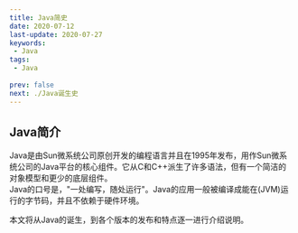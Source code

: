 ```yaml
---
title: Java简史
date: 2020-07-12
last-update: 2020-07-27
keywords:
 - Java
tags:
 - Java
 
prev: false
next: ./Java诞生史
---
```


## Java简介

Java是由Sun微系统公司原创开发的编程语言并且在1995年发布，用作Sun微系统公司的Java平台的核心组件。它从C和C++派生了许多语法，但有一个简洁的对象模型和更少的底层组件。<br>
Java的口号是，"一处编写，随处运行"。Java的应用一般被编译成能在(JVM)运行的字节码，并且不依赖于硬件环境。<br>

本文将从Java的诞生，到各个版本的发布和特点逐一进行介绍说明。



